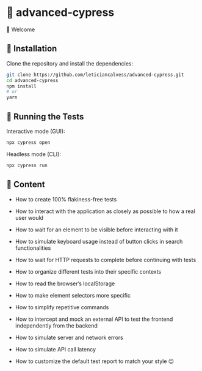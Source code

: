 



# 📗 advanced-cypress


👋 Welcome

## 🚀 Installation

Clone the repository and install the dependencies:

```bash
git clone https://github.com/leticiancalvess/advanced-cypress.git
cd advanced-cypress
npm install
# or
yarn
```

## 🧪 Running the Tests

Interactive mode (GUI):
```bash
npx cypress open
```

Headless mode (CLI):
```bash
npx cypress run
```
## 📝 Content

- How to create 100% flakiness-free tests

- How to interact with the application as closely as possible to how a real user would

- How to wait for an element to be visible before interacting with it

- How to simulate keyboard usage instead of button clicks in search functionalities

- How to wait for HTTP requests to complete before continuing with tests

- How to organize different tests into their specific contexts

- How to read the browser’s localStorage

- How to make element selectors more specific

- How to simplify repetitive commands

- How to intercept and mock an external API to test the frontend independently from the backend

- How to simulate server and network errors

- How to simulate API call latency

- How to customize the default test report to match your style 😉




